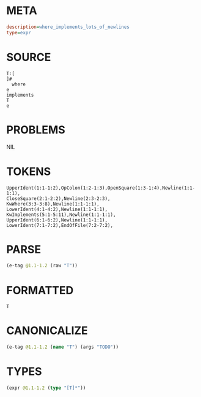 # META
~~~ini
description=where_implements_lots_of_newlines
type=expr
~~~
# SOURCE
~~~roc
T:[
]#
  where
e
implements
T
e
~~~
# PROBLEMS
NIL
# TOKENS
~~~zig
UpperIdent(1:1-1:2),OpColon(1:2-1:3),OpenSquare(1:3-1:4),Newline(1:1-1:1),
CloseSquare(2:1-2:2),Newline(2:3-2:3),
KwWhere(3:3-3:8),Newline(1:1-1:1),
LowerIdent(4:1-4:2),Newline(1:1-1:1),
KwImplements(5:1-5:11),Newline(1:1-1:1),
UpperIdent(6:1-6:2),Newline(1:1-1:1),
LowerIdent(7:1-7:2),EndOfFile(7:2-7:2),
~~~
# PARSE
~~~clojure
(e-tag @1.1-1.2 (raw "T"))
~~~
# FORMATTED
~~~roc
T
~~~
# CANONICALIZE
~~~clojure
(e-tag @1.1-1.2 (name "T") (args "TODO"))
~~~
# TYPES
~~~clojure
(expr @1.1-1.2 (type "[T]*"))
~~~
